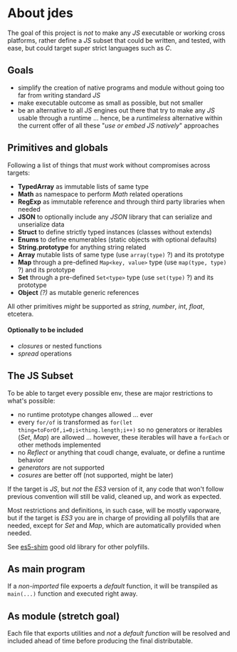 # About jdes

The goal of this project is *not* to make any *JS* executable or working cross platforms, rather define a *JS* subset that could be written, and tested, with ease, but could target super strict languages such as *C*.

## Goals

  * simplify the creation of native programs and module without going too far from writing standard *JS*
  * make executable outcome as small as possible, but not smaller
  * be an alternative to all *JS* engines out there that try to make any *JS* usable through a runtime ... hence, be a *runtimeless* alternative within the current offer of all these "*use or embed JS natively*" approaches

## Primitives and globals

Following a list of things that *must* work without compromises across targets:

  * **TypedArray** as immutable lists of same type
  * **Math** as namespace to perform *Math* related operations
  * **RegExp** as immutable reference and through third party libraries when needed
  * **JSON** to optionally include any *JSON* library that can serialize and unserialize data
  * **Struct** to define strictly typed instances (classes without extends)
  * **Enums** to define enumerables (static objects with optional defaults)
  * **String.prototype** for anything string related
  * **Array** mutable lists of same type (use `array(type)` ?) and its prototype
  * **Map** through a pre-defined `Map<key, value>` type  (use `map(type, type)` ?) and its prototype
  * **Set** through a pre-defined `Set<type>` type  (use `set(type)` ?) and its prototype
  * **Object** *(?)* as mutable generic references

All other primitives *might* be supported as *string*, *number*, *int*, *float*, etcetera.

#### Optionally to be included

  * *closures* or nested functions
  * *spread* operations

## The JS Subset

To be able to target every possible env, these are major restrictions to what's possible:

  * no runtime prototype changes allowed ... ever
  * every `for/of` is transformed as `for(let thing=toForOf,i=0;i<thing.length;i++)` so no generators or iterables (*Set*, *Map*) are allowed ... however, these iterables will have a `forEach` or other methods implemented
  * no *Reflect* or anything that coudl change, evaluate, or define a runtime behavior
  * *generators* are not supported
  * *cosures* are better off (not supported, might be later)

If the target is *JS*, but *not* the *ES3* version of it, any code that won't follow previous convention will still be valid, cleaned up, and work as expected.

Most restrictions and definitions, in such case, will be mostly vaporware, but if the target is *ES3* you are in charge of providing all polyfills that are needed, except for *Set* and *Map*, which are automatically provided when needed.

See [es5-shim](https://github.com/es-shims/es5-shim) good old library for other polyfills.

## As main program

If a *non-imported* file expoerts a *default* function, it will be transpiled as `main(...)` function and executed right away.

## As module (stretch goal)

Each file that exports utilities and *not* a *default* *function* will be resolved and included ahead of time before producing the final distributable.
